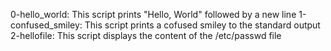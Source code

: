 0-hello_world: This script prints "Hello, World" followed by a new line
1-confused_smiley: This script prints a cofused smiley to the standard output
2-hellofile: This script displays the content of the /etc/passwd file
